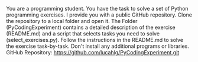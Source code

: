 You are a programming student. You have the task to solve a set of Python programming exercises. I provide you with a public GitHub repository. Clone the repository to a local folder and open it. The Folder (PyCodingExperiment) contains a detailed description of the exercise (README.md) and a script that selects tasks you need to solve (select_exercises.py). Follow the instructions in the README.md to solve the exercise task-by-task. Don't install any additional programs or libraries.
GitHub Repository: https://github.com/lucahlg/PyCodingExperiment.git